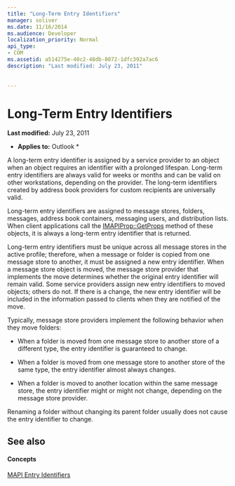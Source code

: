 ```yaml
---
title: "Long-Term Entry Identifiers"
manager: soliver
ms.date: 11/16/2014
ms.audience: Developer
localization_priority: Normal
api_type:
- COM
ms.assetid: a514275e-40c2-48db-8072-1dfc392a7ac6
description: "Last modified: July 23, 2011"
 
 
---
```


# Long-Term Entry Identifiers

 **Last modified:** July 23, 2011 
  
 * **Applies to:** Outlook * 
  
A long-term entry identifier is assigned by a service provider to an object when an object requires an identifier with a prolonged lifespan. Long-term entry identifiers are always valid for weeks or months and can be valid on other workstations, depending on the provider. The long-term identifiers created by address book providers for custom recipients are universally valid. 
  
Long-term entry identifiers are assigned to message stores, folders, messages, address book containers, messaging users, and distribution lists. When client applications call the [IMAPIProp::GetProps](imapiprop-getprops.md) method of these objects, it is always a long-term entry identifier that is returned. 
  
Long-term entry identifiers must be unique across all message stores in the active profile; therefore, when a message or folder is copied from one message store to another, it must be assigned a new entry identifier. When a message store object is moved, the message store provider that implements the move determines whether the original entry identifier will remain valid. Some service providers assign new entry identifiers to moved objects; others do not. If there is a change, the new entry identifier will be included in the information passed to clients when they are notified of the move. 
  
Typically, message store providers implement the following behavior when they move folders:
  
- When a folder is moved from one message store to another store of a different type, the entry identifier is guaranteed to change.
    
- When a folder is moved from one message store to another store of the same type, the entry identifier almost always changes.
    
- When a folder is moved to another location within the same message store, the entry identifier might or might not change, depending on the message store provider.
    
Renaming a folder without changing its parent folder usually does not cause the entry identifier to change. 
  
## See also

#### Concepts

[MAPI Entry Identifiers](mapi-entry-identifiers.md)

